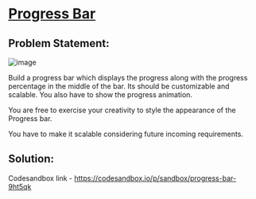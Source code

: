 # [Progress Bar](#progress-bar)

## Problem Statement:

![image](https://github.com/user-attachments/assets/e0bc08de-7537-42ed-9bd3-177c1f7c7c5f)


Build a progress bar which displays the progress along with the progress percentage in the middle of the bar. Its should be customizable and scalable. You also have to show the progress animation.

You are free to exercise your creativity to style the appearance of the Progress bar.

You have to make it scalable considering future incoming requirements.

## Solution:

Codesandbox link - https://codesandbox.io/p/sandbox/progress-bar-9ht5qk
